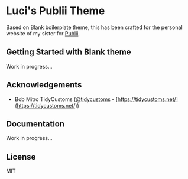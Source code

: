 # Luci's Publii Theme

Based on Blank boilerplate theme, this has been crafted for the personal website of my sister for [Publii](https://getpublii.com/).

## Getting Started with Blank theme

Work in progress...

## Acknowledgements

* Bob Mitro TidyCustoms ([@tidycustoms](http://twitter.com/tidycustoms) - [https://tidycustoms.net/](https://tidycustoms.net/))

## Documentation

Work in progress...

## License

MIT
